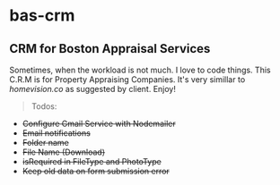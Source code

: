 # bas-crm
## CRM for Boston Appraisal Services

Sometimes, when the workload is not much. I love to code things. This C.R.M is for Property Appraising Companies. It's very simillar to *homevision.co* as suggested by client. Enjoy!

> Todos:
 - ~~Configure Gmail Service with Nodemailer~~
 - ~~Email notifications~~
 - ~~Folder name~~
 - ~~File Name (Download)~~
 - ~~isRequired in FileType and PhotoType~~
 - ~~Keep old data on form submission error~~
